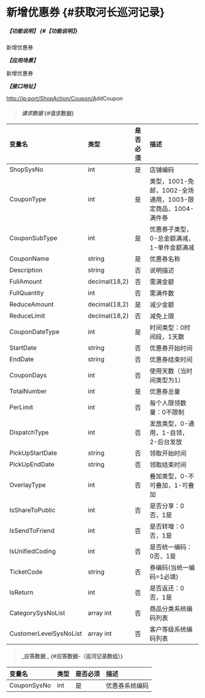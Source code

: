 # 新增优惠券 {#获取河长巡河记录}

##### _【功能说明】_ {#【功能说明】}

新增优惠券

_**【应用场景】**_

新增优惠券

_**【接口地址】**_

[http://ip:port/ShopAction/Coupon/A](http://ip:port/HMQuery/PatrolRiver/GetPatrolRivers)ddCoupon

> #### _请求数据_ {#请求数据}

| 变量名 | 类型 | 是否必须 | 描述 |
| :--- | :--- | :--- | :--- |
| ShopSysNo | int | 是 | 店铺编码 |
| CouponType | int | 是 | 类型，1001-免邮，1002-全场通用，1003-限定商品，1004-满件券 |
| CouponSubType | int | 是 | 优惠券子类型，0-总金额满减，1-单件金额满减 |
| CouponName | string | 是 | 优惠券名称 |
| Description | string | 否 | 说明描述 |
| FullAmount | decimal\(18,2\) | 否 | 需满金额 |
| FullQuantity | int | 否 | 需满件数 |
| ReduceAmount | decimal\(18,2\) | 是 | 减少金额 |
| ReduceLimit | decimal\(18,2\) | 否 | 减免上限 |
| CouponDateType | int | 是 | 时间类型：0时间段，1天数 |
| StartDate | string | 否 | 优惠券开始时间 |
| EndDate | string | 否 | 优惠券结束时间 |
| CouponDays | int | 否 | 使用天数（当时间类型为1） |
| TotalNumber | int | 是 | 优惠券总量 |
| PerLimit | int | 否 | 每个人限领数量：0不限制 |
| DispatchType | int | 否 | 发放类型，0-通用，1-自领，2-后台发放 |
| PickUpStartDate | string | 否 | 领取开始时间 |
| PickUpEndDate | string | 否 | 领取结束时间 |
| OverlayType | int | 否 | 叠加类型，0-不可叠加，1-可叠加 |
| IsShareToPublic | int | 否 | 是否分享：0否，1是 |
| IsSendToFriend | int | 否 | 是否转增：0否，1是 |
| IsUnifiedCoding | int | 否 | 是否统一编码：0否，1是 |
| TicketCode | string | 否 | 券编码\(当统一编码=1必填\) |
| IsReturn | int | 否 | 是否返还：0否，1是 |
| CategorySysNoList | array int | 否 | 商品分类系统编码列表 |
| CustomerLevelSysNoList | array int | 否 | 客户等级系统编码列表 |


> #### _应答数据 _ {#应答数据-（巡河记录数组）}

| 变量名 | 类型 | 是否必须 | 描述 |
| :--- | :--- | :--- | :--- |
| CouponSysNo | int | 是 | 优惠券系统编码 |



